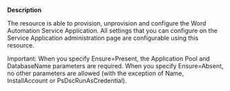 **Description** 

The resource is able to provision, unprovision and configure the Word Automation Service 
Application. All settings that you can configure on the Service Application administration 
page are configurable using this resource.

Important:
When you specify Ensure=Present, the Application Pool and DatabaseName parameters are 
required. When you specify Ensure=Absent, no other parameters are allowed (with the exception 
of Name, InstallAccount or PsDscRunAsCredential).
